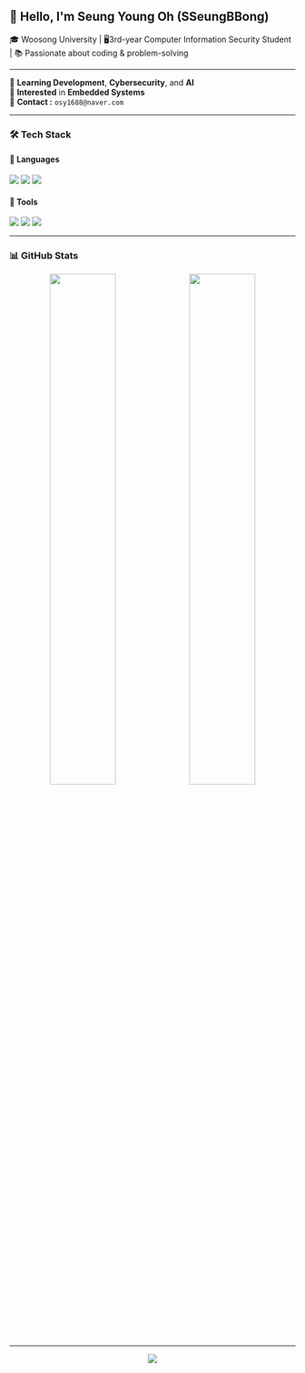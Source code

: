 <h2 align="left">👋 Hello, I'm Seung Young Oh (SSeungBBong)</h2>
<p align="left">🎓 Woosong University | 🖥️3rd-year Computer Information Security Student | 📚 Passionate about coding & problem-solving</p>

---

🌱 **Learning Development**, **Cybersecurity**, and **AI**  
🔭 **Interested** in **Embedded Systems**  
📢 **Contact :** `osy1688@naver.com` 

---

### 🛠️ Tech Stack

#### 🚀 Languages
<p align="left">
  <img src="https://img.shields.io/badge/C-A8B9CC?style=flat-square&logo=C&logoColor=white"/>
  <img src="https://img.shields.io/badge/C++-00599C?style=flat-square&logo=C%2B%2B&logoColor=white"/>
  <img src="https://img.shields.io/badge/Python-3776AB?style=flat-square&logo=Python&logoColor=white"/>
</p>

#### 🔧 Tools
<p align="left">
  <img src="https://img.shields.io/badge/VISUAL STUDIO-5C2D91?style=flat-square&logo=Visual Studio&logoColor=white"/>
  <img src="https://img.shields.io/badge/VS CODE-007ACC?style=flat-square&logo=Visual Studio Code&logoColor=white"/>
  <img src="https://img.shields.io/badge/ARDUINO-00878F?style=flat-square&logo=Arduino&logoColor=white"/>
</p>

---

### 📊 GitHub Stats

<p align="center">
  <img src="https://github-readme-stats.vercel.app/api?username=SSeungBBong&show_icons=true&theme=tokyonight" width="48%" />
  <img src="https://github-readme-stats.vercel.app/api/top-langs/?username=SSeungBBong&layout=compact&theme=tokyonight" width="48%" />
</p>

---

<p align="center">
  <img src="https://capsule-render.vercel.app/api?type=waving&color=gradient&height=100&section=footer"/>
</p>


